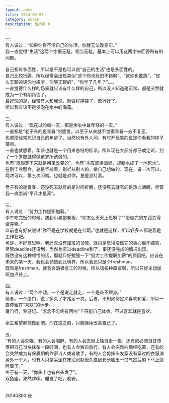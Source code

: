 ```yaml
---
layout: post
title: 2014-08-03
category: essay
description: 他的事 0
---
```


一、<br />
有人说过：“如果你看不清自己的生活，你就无法改变它。”<br />
我一直觉得“生活”这两个字很无耻，相当无耻。基本上可以用这两字来回答所有的问题。<br />
<br />
自己都有多面性，所以是不是也可以说“自己的生活”也是多面性的。<br />
自己比较折腾，所以经常会出现类似“这个你也玩的不错啊”、“这你也敢跳”、“这么无聊的课你也来听，你够无聊的”、“你学了几年？”。。。<br />
一直觉得什么样的场景就应该有什么样的自己，所以没人知道是正常，都是突然就成为一个有期角色了。<br />
最好玩的是，经常有人和我说，别做程序猿了，改行好了。<br />
所以我应该不是浸泡在水中的海藻。<br />
<br />
二、<br />
有人说过：“现在过的每一天，都是余生中最年轻的一天。”<br />
一直都是“老子有的是青春”的感觉。以至于从来就不觉得青春一去不复还。<br />
也顺便经常忘记自己的年龄了。当然也有外人问，有时开玩笑的说是你看我的样子猜呗。<br />
一直也就想着，年龄也就是一个用来总结的标识。所以现在大部分都已成定论，到了一个岁数就得做该岁所该做的。<br />
也有“规矩定下来就是用来改变的”，也有“本应波涛汹涌，却断水成了一池死水”。<br />
在刚毕业那会，总是坚持着，别听从别人的，做自己想做的。现在，说一次可以，两次可以，第三次闭嘴。也就是对你，总是坚持着。<br />
<br />
老子有的是青春，还没死去就有的是时间折腾，还没死去就有的是热血沸腾。尽管我一直崇尚“平凡才是真”。<br />
<br />
三、<br />
有人说过：“努力工作提职加薪。”<br />
中午吃完饭的时候，遇到小卖部老板，“你怎么天天上班啊？”“没做完的东西总得做完嘛。”<br />
以前也有好友说过“你不是在学校就是在公司。”也就是这样，所以好多人都说我是工作狂吧。<br />
可是，不好意思啊。我还真没有加班的领悟，就只是觉得没做完的事心里不踏实，尽管deadline还没到，当然也有过deadline到了，事还没完成的情况出现。<br />
既然没有这种领悟的话，那就只好勉强一下“努力工作提职加薪”的领悟吧。应该在未来的某一天，我也会领悟到此境界，所以我还只是个freshman。<br />
既然是freshman，就有会消极怠工的时候。所以请各种原谅啊，所以只好主动加班加点补上。<br />
<br />
四、<br />
有人说过：“两个冲动，一个是说走就走，一个是奋不顾身。”<br />
前者，一个厦门，说了多久了才踏足一次。后者，不知如何定义喜欢和爱，所以一直停留在“喜欢”的地步。<br />
厦门行，梦游记。“念念不忘终有回响”？只能自己体会。不过喜欢就是喜欢。<br />
<br />
余生希望都能做到吧。而在这之前，只能继续改善自己了。<br />
<br />
五、<br />
“有的人会失眠，有的人会喝醉，有的人会去街上独自走一夜，还有的必须自甘堕落把自己当块抹布一段时间，也有人会独自旅行，有人会突然抄佛经吃斋，还有的会突然成为有保质期的作家诗人或者歌手，有的人会剪掉头发穿没有穿过的衣服演另外一个人，也有人只是呆坐在床沿沉默很久直到长长嘘出一口气然后躺下马上就睡着了。”<br />
终于有一天，“你头上也有白头发了”。<br />
双鱼座，果然啰嗦。睡觉了吧。晚安。<br />
<br />
<br />
20140803 夜
